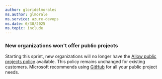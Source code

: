 ```yaml
---
author: gloridelmorales
ms.author: glmorale
ms.service: azure-devops
ms.date: 6/30/2025
ms.topic: include
---
```


### New organizations won't offer public projects

Starting this sprint, new organizations will no longer have the [Allow public projects policy](/azure/devops/organizations/projects/make-project-public?view=azure-devops#1-enable-anonymous-access-to-projects) available. This policy remains unchanged for existing customers. Microsoft recommends using [GitHub](https://github.com/) for all your public project needs.